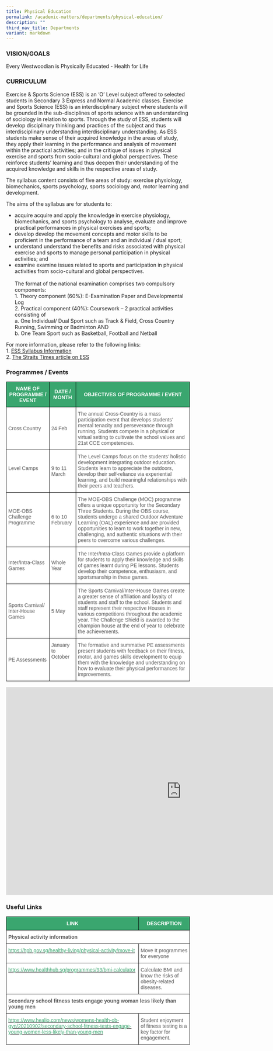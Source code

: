 ```yaml
---
title: Physical Education
permalink: /academic-matters/departments/physical-education/
description: ""
third_nav_title: Departments
variant: markdown
---
```

### VISION/GOALS

Every Westwoodian is Physically Educated - Health for Life

### CURRICULUM

Exercise &amp; Sports Science (ESS) is an ‘O’ Level subject offered to selected students in Secondary 3 Express and Normal Academic classes. Exercise and Sports Science (ESS) is an interdisciplinary subject where students will be grounded in the sub-disciplines of sports science with an understanding of sociology in relation to sports. Through the study of ESS, students will develop disciplinary thinking and practices of the subject and thus interdisciplinary understanding interdisciplinary understanding. As ESS students make sense of their acquired knowledge in the areas of study, they apply their learning in the performance and analysis of movement within the practical activities; and in the critique of issues in physical exercise and sports from socio-cultural and global perspectives. These reinforce students’ learning and thus deepen their understanding of the acquired knowledge and skills in the respective areas of study.&nbsp;

  

The syllabus content consists of five areas of study: exercise physiology, biomechanics, sports psychology, sports sociology and, motor learning and development.

  

The aims of the syllabus are for students to:&nbsp;

*   acquire acquire and apply the knowledge in exercise physiology, biomechanics, and sports psychology to analyse, evaluate and improve practical performances in physical exercises and sports;
*   develop develop the movement concepts and motor skills to be proficient in the performance of a team and an individual / dual sport;
*   understand understand the benefits and risks associated with physical exercise and sports to manage personal participation in physical activities; and
*   examine examine issues related to sports and participation in physical activities from socio-cultural and global perspectives.&nbsp; <br><br>The format of the national examination comprises two compulsory components: <br>1. Theory component (60%): E-Examination Paper and Developmental Log<br>2. Practical component (40%): Coursework – 2 practical activities consisting of<br>a. One Individual/ Dual Sport such as Track &amp; Field, Cross Country Running, Swimming or&nbsp;Badminton AND<br>b. One Team Sport such as Basketball, Football and Netball

For more information, please refer to the following links:<br>1. [ESS Syllabus Information](https://www.seab.gov.sg/docs/default-source/national-examinations/syllabus/olevel/2022syllabus/6081_y22_sy.pdf)<br>2. [The Straits Times article on ESS](https://www.straitstimes.com/singapore/exercise-and-sports-science-to-replace-pe-at-o-levels)

### Programmes / Events

<style type="text/css">
.tg  {border-collapse:collapse;border-spacing:0;}
.tg td{border-color:black;border-style:solid;border-width:1px;font-family:Arial, sans-serif;font-size:14px;
  overflow:hidden;padding:10px 5px;word-break:normal;}
.tg th{border-color:black;border-style:solid;border-width:1px;font-family:Arial, sans-serif;font-size:14px;
  font-weight:normal;overflow:hidden;padding:10px 5px;word-break:normal;}
.tg .tg-61iw{background-color:#FFF;color:#F00;text-align:left;vertical-align:top}
.tg .tg-k0s0{background-color:#3AA66F;color:#FFF;font-weight:bold;text-align:center;vertical-align:middle}
.tg .tg-mwz3{background-color:#FFF;color:#565656;text-align:left;vertical-align:middle}
.tg .tg-njgx{background-color:#FFF;color:#565656;text-align:left;vertical-align:top}
</style>
<table class="tg">
<thead>
  <tr>
    <th class="tg-k0s0"><span style="color:#FFF;background-color:#3AA66F">NAME OF PROGRAMME / EVENT</span></th>
    <th class="tg-k0s0"><span style="color:#FFF;background-color:#3AA66F">DATE / MONTH</span></th>
    <th class="tg-k0s0"><span style="color:#FFF;background-color:#3AA66F">OBJECTIVES OF PROGRAMME / EVENT</span></th>
  </tr>
</thead>
<tbody>
  
  <tr>
    <td class="tg-mwz3"><span style="color:#565656">Cross Country</span></td>
    <td class="tg-mwz3"><span style="color:#565656">24 Feb</span></td>
    <td class="tg-61iw"><span style="color:#565656">The annual Cross-Country is a mass participation event that develops students’ mental tenacity and perseverance through running.  Students compete in a physical or virtual setting to cultivate the school values and 21st CCE competencies.</span><br></td>
  </tr>
  <tr>
    <td class="tg-mwz3"><span style="color:#565656">Level Camps</span><br><br></td>
    <td class="tg-mwz3"><span style="color:#565656">9 to 11 March</span><br><span style="color:#565656"></span></td>
    <td class="tg-mwz3"><span style="color:#565656">The Level Camps focus on the students’ holistic development integrating outdoor education.  Students learn to appreciate the outdoors, develop their self-reliance via experiential learning, and build meaningful relationships with their peers and teachers.</span><br></td>
		</tr><tr>
    <td class="tg-mwz3"><span style="color:#565656">MOE-OBS Challenge Programme</span><br><br></td>
    <td class="tg-mwz3"><span style="color:#565656">6 to 10 February</span><br><span style="color:#565656"></span></td>
    <td class="tg-mwz3"><span style="color:#565656">The MOE-OBS Challenge (MOC) programme offers a unique opportunity for the Secondary Three Students. During the OBS course, students undergo a shared Outdoor Adventure Learning (OAL) experience and are provided opportunities to learn to work together in new, challenging, and authentic situations with their peers to overcome various challenges.</span><br></td>
  </tr>
  
 
  <tr>
    <td class="tg-mwz3"><span style="color:#565656">Inter/Intra-Class Games</span></td>
    <td class="tg-mwz3"><span style="color:#565656"> Whole Year</span></td>
    <td class="tg-mwz3"><span style="color:#565656">The Inter/Intra-Class Games provide a platform for students to apply their knowledge and skills of games learnt during PE lessons.  Students develop their competence, enthusiasm, and sportsmanship in these games.</span><br></td>
  </tr>
  <tr>
    <td class="tg-mwz3"><span style="color:#565656">Sports Carnival/ Inter-House Games</span></td>
    <td class="tg-mwz3"><span style="color:#565656">5 May</span></td>
    <td class="tg-mwz3"><span style="color:#565656">The Sports Carnival/Inter-House Games create a greater sense of affiliation and loyalty of students and staff to the school.  Students and staff represent their respective Houses in various competitions throughout the academic year.  The Challenge Shield is awarded to the champion house at the end of year to celebrate the achievements.</span><br></td>
  </tr>
  <tr>
    <td class="tg-mwz3"><span style="color:#565656">PE Assessments</span></td>
    <td class="tg-njgx"><span style="color:#565656">January to October</span></td>
    <td class="tg-mwz3"><span style="color:#565656">The formative and summative PE assessments present students with feedback on their fitness, motor, and games skills development to equip them with the knowledge and understanding on how to evaluate their physical performances for improvements.   </span></td>
  </tr>
</tbody>
</table>

<iframe allowfullscreen="true" height="569" width="960" frameborder="0" src="https://docs.google.com/presentation/d/e/2PACX-1vRbRGgZLDw_yUEmZy30BrxoofbFqEZ4n4Q5PlBnEVLXqog1mUwqZ2jU0TpbnD6y5WPxcVFPIhlyMsXu/embed?start=true&amp;loop=true&amp;delayms=3000"></iframe>

### Useful Links

<style type="text/css">
.tg  {border-collapse:collapse;border-spacing:0;}
.tg td{border-color:black;border-style:solid;border-width:1px;font-family:Arial, sans-serif;font-size:14px;
  overflow:hidden;padding:10px 5px;word-break:normal;}
.tg th{border-color:black;border-style:solid;border-width:1px;font-family:Arial, sans-serif;font-size:14px;
  font-weight:normal;overflow:hidden;padding:10px 5px;word-break:normal;}
.tg .tg-61iw{background-color:#FFF;color:#F00;text-align:left;vertical-align:top}
.tg .tg-k0s0{background-color:#3AA66F;color:#FFF;font-weight:bold;text-align:center;vertical-align:middle}
.tg .tg-qrq8{background-color:#FFF;color:#565656;font-weight:bold;text-align:left;vertical-align:top}
.tg .tg-av5t{background-color:#FFF;color:#3AA66F;text-align:left;vertical-align:top}
.tg .tg-mwz3{background-color:#FFF;color:#565656;text-align:left;vertical-align:middle}
</style>
<table class="tg">
<thead>
  <tr>
    <th class="tg-k0s0"><span style="color:#FFF;background-color:#3AA66F">LINK</span></th>
    <th class="tg-k0s0"><span style="color:#FFF;background-color:#3AA66F">DESCRIPTION</span></th>
  </tr>
</thead>
<tbody>
  <tr>
    <td class="tg-qrq8" colspan="2">Physical activity information</td>
  </tr>
  <tr>
    <td class="tg-av5t"><a href="https://hpb.gov.sg/healthy-living/physical-activity/move-it"><span style="text-decoration:none;color:#3AA66F">https://hpb.gov.sg/healthy-living/physical-activity/move-it</span></a><br></td>
    <td class="tg-61iw"><span style="color:#565656">Move It programmes for everyone</span><br></td>
  </tr>
  <tr>
    <td class="tg-av5t"><a href="https://www.healthhub.sg/programmes/93/bmi-calculator"><span style="text-decoration:none;color:#3AA66F">https://www.healthhub.sg/programmes/93/bmi-calculator</span></a><br></td>
    <td class="tg-mwz3"><span style="color:#565656">Calculate BMI and know the risks of obesity-related diseases.</span><br></td>
  </tr>
  <tr>
    <td class="tg-qrq8" colspan="2">Secondary school fitness tests engage young woman less likely than young men</td>
  </tr>
  <tr>
    <td class="tg-av5t"><a href="https://www.healio.com/news/womens-health-ob-gyn/20210902/secondary-school-fitness-tests-engage-young-women-less-likely-than-young-men"><span style="text-decoration:none;color:#3AA66F">https://www.healio.com/news/womens-health-ob-gyn/20210902/secondary-school-fitness-tests-engage-young-women-less-likely-than-young-men</span></a><br></td>
    <td class="tg-mwz3"><span style="color:#565656">Student enjoyment of fitness testing is a key factor for engagement.</span></td>
  </tr>
</tbody>
</table>